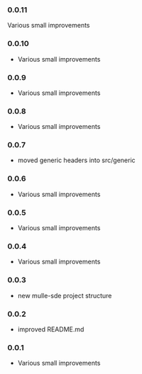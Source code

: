 ### 0.0.11

Various small improvements

### 0.0.10

* Various small improvements

### 0.0.9

* Various small improvements

### 0.0.8

* Various small improvements

### 0.0.7

* moved generic headers into src/generic

### 0.0.6

* Various small improvements

### 0.0.5

* Various small improvements

### 0.0.4

* Various small improvements

### 0.0.3

* new mulle-sde project structure

### 0.0.2

* improved README.md

### 0.0.1

* Various small improvements
